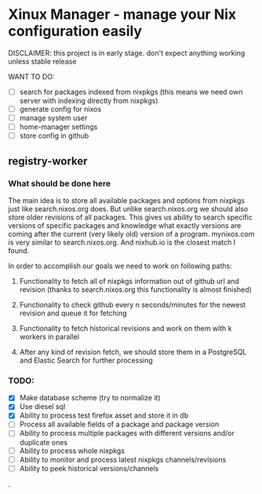 # Xinux Manager - manage your Nix configuration easily

DISCLAIMER: this project is in early stage. don't expect anything working unless stable release

WANT TO DO:

- [ ] search for packages indexed from nixpkgs (this means we need own server with indexing directly from nixpkgs)
- [ ] generate config for nixos
- [ ] manage system user
- [ ] home-manager settings
- [ ] store config in github

## registry-worker

### What should be done here

The main idea is to store all available packages and options from nixpkgs
just like search.nixos.org does. But unlike search.nixos.org we should also
store older revisions of all packages. This gives us ability to search
specific versions of specific packages and knowledge what exactly versions
are coming after the current (very likely old) version of a program.
mynixos.com is very similar to search.nixos.org. And nixhub.io is the
closest match I found.

In order to accomplish our goals we need to work on following paths:

1. Functionality to fetch all of nixpkgs information out of github url and revision
   (thanks to search.nixos.org this functionality is almost finished)

2. Functionality to check github every n seconds/minutes for the newest revision
   and queue it for fetching

3. Functionality to fetch historical revisions and work on them with k workers in parallel

4. After any kind of revision fetch, we should store them in a PostgreSQL and Elastic Search
   for further processing


### TODO:

- [x] Make database scheme (try to normalize it)
- [x] Use diesel sql
- [x] Ability to process test firefox asset and store it in db
- [ ] Process all available fields of a package and package version
- [ ] Ability to process multiple packages with different versions and/or duplicate ones
- [ ] Ability to process whole nixpkgs
- [ ] Ability to monitor and process latest nixpkgs channels/revisions
- [ ] Ability to peek historical versions/channels

.
